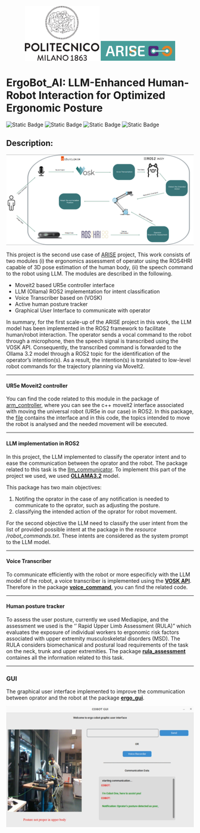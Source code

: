 <p align="center">
  <a href="https://www.industry40lab.org/"><img src="materials/polimi_logo.png" alt="Image 1" width="200"/></a>
  <a href="https://arise-middleware.eu/"><img src="materials/Screenshot%20from%202024-12-03%2011-00-00.png" alt="Image 2" width="200"/></a>
</p>

<h1 style="display: flex; align-items: center; justify-content: space-between;">
    ErgoBot_AI: LLM-Enhanced Human-Robot Interaction for Optimized Ergonomic Posture
</h1>

![Static Badge](https://img.shields.io/badge/Ubuntu-24.04-orange)
![Static Badge](https://img.shields.io/badge/Python-3.10-blue)
![Static Badge](https://img.shields.io/badge/ROS2-iron-blue)
![Static Badge](https://img.shields.io/badge/ROS2-humble-blue)

## Description:

<p align="center">
  <img src="materials/diagram2.png" alt="overall diagram"/>
</p>

This project is the second use case of <a href="https://arise-middleware.eu/">ARISE</a> project, This work consists of two modules (i) the ergonomics assessment of operator using the ROS4HRI capable of 3D pose estimation of the human body, (ii) the speech command to the robot using LLM. The modules are described in the following.

<ul>
  <li>Moveit2 based UR5e controller interface</li>
  <li>LLM (Ollama) ROS2 implementation for intent classification</li>
  <li>Voice Transcriber based on (VOSK)</li>
  <li>Active human posture tracker</li>
  <li>Graphical User Interface to communicate with operator</li>
</ul>

In summary, for the first scale-up of the ARISE project in this work, the LLM model has been implemented in the ROS2 framework to facilitate human/robot interaction. The operator sends a vocal command to the robot through a microphone, then the speech signal is transcribed using the VOSK API. Consequently, the transcribed command is forwarded to the Ollama 3.2 model through a ROS2 topic for the identification of the operator’s intention(s). As a result, the intention(s) is translated to low-level robot commands for the trajectory planning via MoveIt2. 

<hr>

#### UR5e Moveit2 controller

You can find the code related to this module in the package of <a href="https://github.com/Industry40Lab/ErgoBot_AI/tree/main/arm_controller">arm_controller</a>, where you can see the c++ moveit2 interface associated with moving the universal robot (UR5e in our case) in ROS2. In this package, the <a href="https://github.com/Industry40Lab/ErgoBot_AI/blob/main/arm_controller/src/holding_controller.cpp">file</a> contains the interface and in this code, the topics intended to move the robot is analysed and the needed movement will be executed. 


<hr>

#### LLM implementation in ROS2

In this project, the LLM implemented to classify the operator intent and to ease the communication between the oprator and the robot. The package related to this task is the <a href="https://github.com/Industry40Lab/ErgoBot_AI/tree/main/llm_communicator">llm_communicator</a>. To implement this part of the project we used, we used <a href="https://github.com/ollama/ollama/tree/main
">**OLLAMA3.2**</a> model.<br> 

This package has two main objectives:

<ol>
  <li>Notifing the oprator in the case of any notification is needed to communicate to the oprator, such as adjusting the posture.</li>
  <li>classifying the intended action of the oprator for robot movement.</li>
</ol>

For the second objective the LLM need to classify the user intent from the list of provided possible intent at the package in the _resource
/robot_commands.txt_. These intents are considered as the system prompt to the LLM model. 

<hr>

#### Voice Transcriber

To communicate efficiently with the robot or more especificly with the LLM model of the robot, a voice transcriber is implemented using the <a href="https://github.com/alphacep/vosk-api
">**VOSK API**</a>. Therefore in the package <a href="https://github.com/Industry40Lab/ErgoBot_AI/tree/main/voice_command/voice_command
">**voice_command**</a>, you can find the related code. 

<hr>

#### Human posture tracker

To assess the user posture, currently we used Mediapipe, and the assessment we used is the ‘’ Rapid Upper Limb Assessment (RULA)” which evaluates the exposure of individual workers to ergonomic risk factors associated with upper extremity musculoskeletal disorders (MSD). The RULA considers biomechanical and postural load requirements of the task on the neck, trunk and upper extremities. The package <a href="https://github.com/Industry40Lab/ErgoBot_AI/tree/main/rula_assessment
">**rula_assessment**</a> containes all the information related to this task. 

<hr>

### GUI

The graphical user interface implemented to improve the communication between oprator and the robot at the package <a href="https://github.com/Industry40Lab/ErgoBot_AI/tree/main/ergo_gui
">**ergo_gui**</a>.

<p align="center">
  <img src="materials/BAD_POSE.png" alt="GUI"/>
</p>




